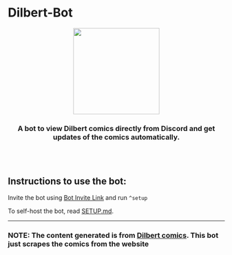 # Dilbert-Bot

<p align="center">
<img src="https://assets.servatom.com/dilbert-bot/banner.jpg" height="200px">
<h3 align="center"> A bot to view Dilbert comics directly from Discord and get updates of the comics automatically. </h3>
</p>
<br>
<br>


## Instructions to use the bot:

  Invite the bot using [Bot Invite Link](https://discord.com/oauth2/authorize?client_id=939862419977674753&permissions=2048&scope=bot) and run `^setup` <br>

  To self-host the bot, read [SETUP.md](https://github.com/Servatom/dilbert-bot/blob/main/SETUP.md).
<hr>

### NOTE: The content generated is from [Dilbert comics](https://dilbert.com/). This bot just scrapes the comics from the website
